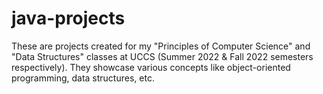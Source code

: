 # java-projects
These are projects created for my "Principles of Computer Science" and "Data Structures" classes at UCCS (Summer 2022 &amp; Fall 2022 semesters respectively). They showcase various concepts like object-oriented programming, data structures, etc.
